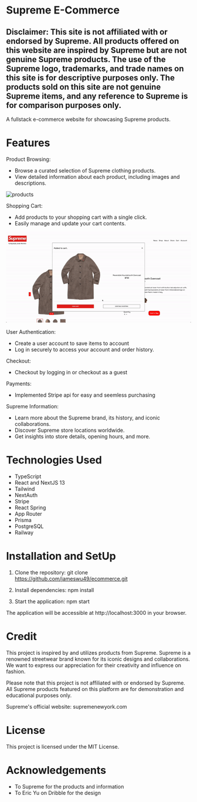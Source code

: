 # Supreme E-Commerce 
Disclaimer: This site is not affiliated with or endorsed by Supreme. All products offered on this website are inspired by Supreme but are not genuine Supreme products. The use of the Supreme logo, trademarks, and trade names on this site is for descriptive purposes only. The products sold on this site are not genuine Supreme items, and any reference to Supreme is for comparison purposes only.
-------
A fullstack e-commerce website for showcasing Supreme products. 

# Features
Product Browsing:
- Browse a curated selection of Supreme clothing products.
- View detailed information about each product, including images and descriptions.

![products](project/src/app/images/product.gif)

Shopping Cart:
- Add products to your shopping cart with a single click.
- Easily manage and update your cart contents.

![cart](project/src/app/images/cart.gif)

User Authentication:
- Create a user account to save items to account
- Log in securely to access your account and order history.


  
Checkout:
- Checkout by logging in or checkout as a guest

Payments:
- Implemented Stripe api for easy and seemless purchasing
  
Supreme Information:
- Learn more about the Supreme brand, its history, and iconic collaborations.
- Discover Supreme store locations worldwide.
- Get insights into store details, opening hours, and more.

# Technologies Used
- TypeScript
- React and NextJS 13
- Tailwind
- NextAuth
- Stripe
- React Spring
- App Router
- Prisma
- PostgreSQL
- Railway 

# Installation and SetUp
1. Clone the repository: git clone https://github.com/jameswu49/ecommerce.git

2. Install dependencies: npm install

3. Start the application: npm start

The application will be accessible at http://localhost:3000 in your browser.

# Credit
This project is inspired by and utilizes products from Supreme. Supreme is a renowned streetwear brand known for its iconic designs and collaborations. We want to express our appreciation for their creativity and influence on fashion.

Please note that this project is not affiliated with or endorsed by Supreme. All Supreme products featured on this platform are for demonstration and educational purposes only.

Supreme's official website: supremenewyork.com

# License 
This project is licensed under the MIT License.

# Acknowledgements 
- To Supreme for the products and information
- To Eric Yu on Dribble for the design
